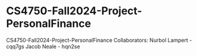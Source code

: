 # CS4750-Fall2024-Project-PersonalFinance
CS4750-Fall2024-Project-PersonalFinance
Collaborators:
Nurbol Lampert - cqq7gs
Jacob Neale - hqn2se
